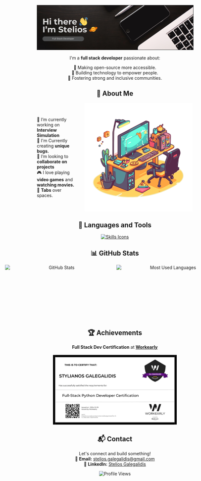 <div align="center" id="user-content-toc">

  <img src="assets/profile_banner.png" alt="Banner" border="1px" />

  I'm a **full stack developer** passionate about:

  🌟 Making open-source more accessible.  
  🌟 Building technology to empower people.  
  🌟 Fostering strong and inclusive communities.

  ## 🥐 About Me

  <div style="display: flex; justify-content: space-between; align-items: center; gap: 20px; max-width: 900px; margin: 0 auto; text-align: left;">
    <!-- Text Section -->
    <div style="flex: 1;">
      <ul style="list-style: none; padding: 0; margin: 0;">
        <li>🌱 I’m currently working on <b>Interview Simulation</b></li>
        <li>🐛 I'm Currently creating <b>unique bugs.</b></li>
        <li>🤝 I’m looking to <b>collaborate on projects</b></li>
        <li>🎮 I love playing <b>video games</b> and <b>watching movies.</b></li>
        <li>🔪 <b>Tabs</b> over spaces.</li>
      </ul>
    </div>
    <!-- Image Section -->
    <div style="flex-shrink: 0;">
      <img src="assets/workkspace.png" alt="Tech Illustration" style="width: 350px; max-width: 100%;" />
    </div>
  </div>

  ## 🚀 Languages and Tools

  <div style="display: flex; justify-content: center; gap: 20px; flex-wrap: wrap;">
    <a href="https://skillicons.dev">
      <img src="https://skillicons.dev/icons?i=git,python,js,ts,react,nodejs,django,flask,mysql,kotlin,html,css" alt="Skills Icons" />
    </a>
  </div>

  ## 📊 GitHub Stats

  <div style="display: flex; justify-content: center; gap: 10px; flex-wrap: no-wrap;">
    <img height="175" width="350" alt="GitHub Stats" src="https://github-readme-stats.vercel.app/api?username=SteliosGee&show_icons=true&count_private=true&theme=dark" />
    <img height="175" width="350" alt="Most Used Languages" src="https://github-readme-stats.vercel.app/api/top-langs/?username=SteliosGee&theme=dark" />
  </div>

  ## 🏆 Achievements

  **Full Stack Dev Certification** at [**Workearly**](https://www.workearly.gr)  
  <br>
  <img src="assets/w_fullStack.png" alt="Certification" width="400" />

  ## 📬 Contact

  Let's connect and build something!  
  📧 **Email:** [stelios.galegalidis@gmail.com](mailto:stelios.galegalidis@gmail.com)  
  💼 **LinkedIn:** [Stelios Galegalidis](https://www.linkedin.com/in/stelios-galegalidis-59b448220/)  

  <img src="https://komarev.com/ghpvc/?username=SteliosGee&color=blueviolet" alt="Profile Views" />

</div>
